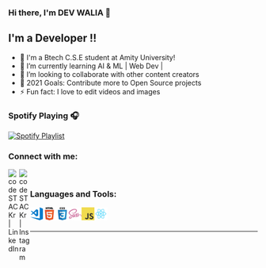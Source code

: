 ### Hi there, I'm DEV WALIA  👋



## I'm a Developer !!

- 🔭 I'm a Btech C.S.E student at Amity University!
- 🌱 I’m currently learning AI & ML | Web Dev | 
- 👯 I’m looking to collaborate with other content creators
- 🥅 2021 Goals: Contribute more to Open Source projects
- ⚡ Fun fact: I love to edit videos and images

### Spotify Playing 🎧

[<img src="https://www.google.com/url?sa=i&url=https%3A%2F%2Fwww.wired.com%2F2016%2F02%2Fyoure-probably-listening-to-spotify-wrong-be-a-power-user%2F&psig=AOvVaw3uw_bh_e-7d-Fzh5MHf9Dw&ust=1627936270062000&source=images&cd=vfe&ved=0CAsQjRxqFwoTCOjciavVkPICFQAAAAAdAAAAABAD" alt="Spotify Playlist" width="350" />](https://open.spotify.com/playlist/2RHp1Qx4fEKFBChuvGK59j?si=475d09ee73c94827)

### Connect with me:

[<img align="left" alt="codeSTACKr | LinkedIn" width="22px" src="https://cdn.jsdelivr.net/npm/simple-icons@v3/icons/linkedin.svg" />][linkedin]
[<img align="left" alt="codeSTACKr | Instagram" width="22px" src="https://cdn.jsdelivr.net/npm/simple-icons@v3/icons/instagram.svg" />][instagram]

<br />

### Languages and Tools:

<img align="left" alt="Visual Studio Code" width="26px" src="https://raw.githubusercontent.com/github/explore/80688e429a7d4ef2fca1e82350fe8e3517d3494d/topics/visual-studio-code/visual-studio-code.png" />
<img align="left" alt="HTML5" width="26px" src="https://raw.githubusercontent.com/github/explore/80688e429a7d4ef2fca1e82350fe8e3517d3494d/topics/html/html.png" />
<img align="left" alt="CSS3" width="26px" src="https://raw.githubusercontent.com/github/explore/80688e429a7d4ef2fca1e82350fe8e3517d3494d/topics/css/css.png" />
<img align="left" alt="Sass" width="26px" src="https://raw.githubusercontent.com/github/explore/80688e429a7d4ef2fca1e82350fe8e3517d3494d/topics/sass/sass.png" />
<img align="left" alt="JavaScript" width="26px" src="https://raw.githubusercontent.com/github/explore/80688e429a7d4ef2fca1e82350fe8e3517d3494d/topics/javascript/javascript.png" />
<img align="left" alt="React" width="26px" src="https://raw.githubusercontent.com/github/explore/80688e429a7d4ef2fca1e82350fe8e3517d3494d/topics/react/react.png" />

<br />
<br />

---



[instagram]: https://instagram.com/devwalia_
[linkedin]: https://linkedin.com/in/dev-walia-92a0571a7

